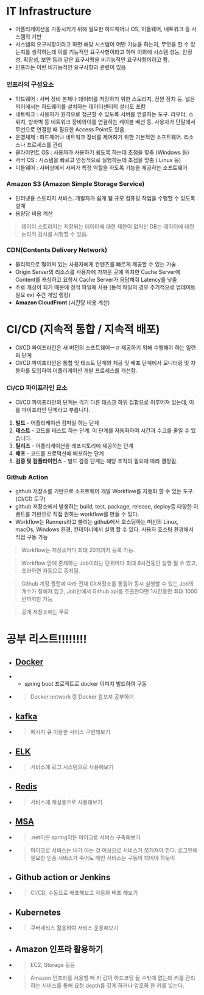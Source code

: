 # IT Infrastructure
- 어플리케이션을 가동시키기 위해 필요한 하드웨어나 OS, 미들웨어, 네트워크 등 시스템의 기반
- 시스템의 요구사항이라고 하면 해당 시스템이 어떤 기능을 하는지, 무엇을 할 수 있는지를 생각하는데 이를 기능적인 요구사항이라고 하며 이외에 시스템 성능, 안정성, 확장성, 보안 등과 같은 요구사항을 비기능적인 요구사항이라고 함.
- 인프라는 이런 비기능적인 요구사항과 관련이 있음

### 인프라의 구성요소
- 하드웨어 : 서버 장비 본체나 데이터를 저장하기 위한 스토리지, 전원 장치 등. 넓은 의미에서는 하드웨어를 설치하는 데이터센터의 설비도 포함
- 네트워크 : 사용자가 원격으로 접근할 수 있도록 서버를 연결하는 도구. 라우터, 스위치, 방화벽 등 네트워크 장비와이를 연결하는 케이블 배선 등. 사용자가 단말에서 무선으로 연결할 때 필요한 Access Point도 있음.
- 운영체제 : 하드웨어나 네트워크 장비를 제어하기 위한 기본적인 소프트웨어. 리소스나 프로세스를 관리
 - 클라이언트 OS : 사용자가 사용하기 쉽도록 하는데 초점을 맞춤 (Windows 등)
 - 서버 OS : 시스템을 빠르고 안정적으로 실행하는데 초점을 맞춤 ( Linux 등)
- 미들웨어 : 서버상에서 서버가 특정 역할을 하도록 기능을 제공하는 소프트웨어

### Amazon S3 (Amazon Simple Storage Service)
- 인터넷용 스토리지 서비스. 개발자가 쉽게 웹 규모 컴퓨팅 작업을 수행할 수 있도록 설계
- 용량당 비용 계산
> 데이터 스토리지는 저장되는 데이터에 대한 제한이 없지만 DB는 데이터에 대한 논리적 검사를 시행할 수 있음.

### CDN(Contents Delivery Network)
- 물리적으로 떨어져 있는 사용자에게 컨텐츠를 빠르게 제공할 수 있는 기술
- Origin Server의 리소스를 사용자에 가까운 곳에 위치한 Cache Server에 Content를 캐싱하고 요청시 Cache Server가 응답해줘 Latency를 낮춤
- 주로 캐싱이 되기 때문에 정적 파일에 사용 (동적 파일의 경우 주기적으로 업데이트 필요 ex) 주간 게임 랭킹)
- **Amazon CloudFront** (시간당 비용 계산)

# CI/CD (지속적 통합 / 지속적 배포)

- CI/CD 파이프라인은 새 버전의 소프트웨어ㅡㄹ 제공하기 위해 수행해야 하는 일련의 단계
- CI/CD 파이프라인은 통합 및 테스트 단계와 제공 및 배포 단계에서 모니터링 및 자동화를 도입하여 
어플리케이션 개발 프로세스를 개선함.

### CI/CD 파이프라인 요소
- CI/CD 파이프라인의 단계는 각기 다른 태스크 하위 집합으로 이루어져 있는데, 이를 파이프라인 단계라고 부릅니다.

1. **빌드** - 어플리케이션 컴파일 하는 단계
2. **테스트** - 코드를 테스트 하는 단계. 이 단계를 자동화하여 시간과 수고를 줄일 수 있습니다.
3. **릴리즈** - 어플리케이션을 레포지토리에 제공하는 단계
4. **배포** - 코드를 프로덕션에 배포하는 단계
5. **검증 및 컴플라이언스** - 빌드 검증 단계는 해당 조직의 필요에 따라 결정됨.

### Github Action
- github 저장소를 기반으로 소프트웨어 개발 Workflow를 자동화 할 수 있는 도구. (CI/CD 도구)
- github 저장소에서 발생하는 build, test, package, release, deploy등 다양한 이벤트를 기반으로 직접 원하는 workflow를 만들 수 있다.
- Workflow는 Runners라고 불리는 github에서 호스팅하는 머신의 Linux, macOs, Windows 환경, 컨테이너에서 실행 할 수 있다. 사용자 호스팅 환경에서 직접 구동 가능

> Workflow는 저장소마다 최대 20개까지 등록 가능. 

> Workflow 안에 존재하는 Job이라는 단위마다 최대 6시간동안 실행 될 수 있고, 초과하면 자동으로 중지됨.

> Github 계정 플랜에 따라 전체 Git저장소를 통틀어 동시 실행할 수 있는 Job의 개수가 정해져 있고, Job안에서 Github api를 호출한다면 1시간동안 최대 1000번까지만 가능

> 공개 저장소에는 무료


# 공부 리스트!!!!!!!!
- ## [Docker](https://github.com/zkdlu/docker-example)
- - spring boot 프로젝트로 docker 이미지 빌드하여 구동
- > Docker network 랑 Docker 컴포져 공부하기

- ## [kafka](https://github.com/zkdlu/spring-boot-kafka)
- > 메시지 큐 이용한 서비스 구현해보기

- ## [ELK](https://github.com/zkdlu/spring-boot-elasticsearch)
- > 서비스에 로그 시스템으로 사용해보기

- ## [Redis](https://github.com/zkdlu/spring-boot-redis)
- > 서비스에 캐싱용으로 사용해보기

- ## [MSA](https://github.com/zkdlu/spring-boot-cloud)
- > .net이든 spring이든 마이크로 서비스 구축해보기
- > 마이크로 서비스는 내가 아는 것 이상으로 서비스가 쪼개져야 한다. 로그인에 필요한 인증 서비스가 죽어도 메인 서비스는 구동이 되어야 하듯이

- ## Github action or Jenkins 
- > CI/CD, 수동으로 배포해보고 자동화 배포 해보기

- ## Kubernetes
- > 쿠버네티스 활용하여 서비스 운용해보기

- ## Amazon 인프라 활용하기 
- > EC2, Storage 등등
- > Amazon 인프라를 사용할 때 키 값이 하드코딩 될 수밖에 없는데 키를 관리하는 서비스를 통해 요청 depth를 깊게 하거나 암호화 한 키를 넣는다.
